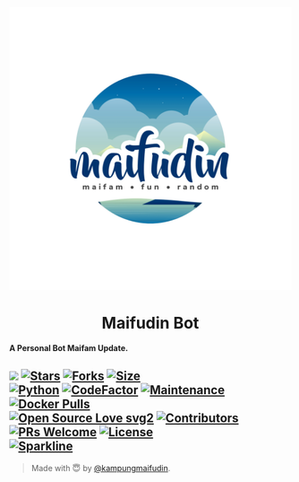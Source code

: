 <p align="center">
  <img src="./resource/logo.jpg" alt="Maifudin Logo">
</p>
<h1 align="center">
  <b>Maifudin Bot</b>
</h1>

<b>A Personal Bot Maifam Update.</b>

[![](https://img.shields.io/badge/Maifudin-darkblue)](#)
[![Stars](https://img.shields.io/github/stars/NiklausXXX/Maifudin?style=flat-square&color=yellow)](https://github.com/NiklausXXX/Maifudin/stargazers)
[![Forks](https://img.shields.io/github/forks/NiklausXXX/Maifudin?style=flat-square&color=orange)](https://github.com/NiklausXXX/Maifudin/fork)
[![Size](https://img.shields.io/github/repo-size/NiklausXXX/Maifudin?style=flat-square&color=green)](https://github.com/NiklausXXX/Maifudin/)   
[![Python](https://img.shields.io/badge/Python-v3.10.3-blue)](https://www.python.org/)
[![CodeFactor](https://www.codefactor.io/repository/github/niklausxxx/maifudin/badge/main)](https://www.codefactor.io/repository/github/niklausxxx/maifudin/overview/main)
[![Maintenance](https://img.shields.io/badge/Maintained%3F-yes-green.svg)](https://github.com/NiklausXXX/Maifudin/graphs/commit-activity)
[![Docker Pulls](https://img.shields.io/docker/pulls/theteamultroid/ultroid?style=flat-square)](https://img.shields.io/docker/pulls/niklausxxx/maifudin?style=flat-square)   
[![Open Source Love svg2](https://badges.frapsoft.com/os/v2/open-source.svg?v=103)](https://github.com/NiklausXXX/Maifudin)
[![Contributors](https://img.shields.io/github/contributors/NiklausXXX/Maifudin?style=flat-square&color=green)](https://github.com/NiklausXXX/Maifudin/graphs/contributors)
[![PRs Welcome](https://img.shields.io/badge/PRs-welcome-brightgreen.svg?style=flat-square)](https://makeapullrequest.com)
[![License](https://img.shields.io/badge/License-AGPL-blue)](https://github.com/NiklausXXX/Maifudin/blob/main/LICENSE)   
[![Sparkline](https://stars.medv.io/NiklausXXX/maifudin.svg)](https://stars.medv.io/NiklausXXX/Maifudin)
----

> Made with 😇 by [@kampungmaifudin](https://t.me/kampungmaifudin).    

